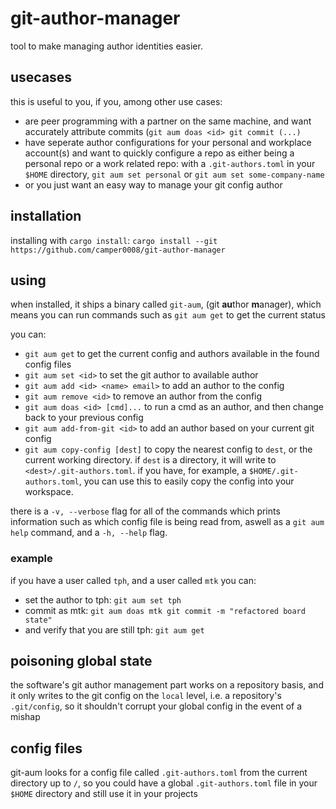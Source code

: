 # git-author-manager

tool to make managing author identities easier.

## usecases

this is useful to you, if you, among other use cases:

- are peer programming with a partner on the same machine, and want accurately attribute commits (`git aum doas <id> git commit (...)`
- have seperate author configurations for your personal and workplace account(s) and want to quickly configure a repo as either being a personal repo or a work related repo: with a `.git-authors.toml` in your `$HOME` directory, `git aum set personal` or `git aum set some-company-name`
- or you just want an easy way to manage your git config author

## installation

installing with `cargo install`: `cargo install --git https://github.com/camper0008/git-author-manager`

## using

when installed, it ships a binary called `git-aum`, (git **au**thor **m**anager), which means you can run commands such as `git aum get` to get the current status

you can:
- `git aum get` to get the current config and authors available in the found config files
- `git aum set <id>` to set the git author to available author
- `git aum add <id> <name> email>` to add an author to the config
- `git aum remove <id>` to remove an author from the config
- `git aum doas <id> [cmd]...` to run a cmd as an author, and then change back to your previous config
- `git aum add-from-git <id>` to add an author based on your current git config
- `git aum copy-config [dest]` to copy the nearest config to `dest`, or the current working directory. if `dest` is a directory, it will write to `<dest>/.git-authors.toml`. if you have, for example, a `$HOME/.git-authors.toml`, you can use this to easily copy the config into your workspace.

there is a `-v, --verbose` flag for all of the commands which prints information such as which config file is being read from, aswell as a `git aum help` command, and a `-h, --help` flag.

### example

if you have a user called `tph`, and a user called `mtk` you can:
- set the author to tph: `git aum set tph`
- commit as mtk: `git aum doas mtk git commit -m "refactored board state"`
- and verify that you are still tph: `git aum get`

## poisoning global state

the software's git author management part works on a repository basis, and it only writes to the git config on the `local` level, i.e. a repository's `.git/config`, so it shouldn't corrupt your global config in the event of a mishap

## config files

git-aum looks for a config file called `.git-authors.toml` from the current directory up to `/`, so you could have a global `.git-authors.toml` file in your `$HOME` directory and still use it in your projects
